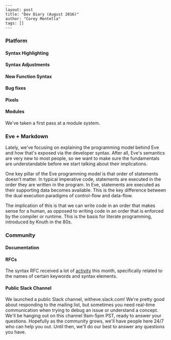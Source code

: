 ```
---
layout: post
title: "Dev Diary (August 2016)"
author: "Corey Montella"
tags: []
---
```

### Platform

#### Syntax Highlighting

#### Syntax Adjustments

#### New Function Syntax

#### Bug fixes 

#### Pixels

#### Modules

We've taken a first pass at a module system.

### Eve + Markdown

Lately, we've focusing on explaining the programming model behind Eve and how that's exposed via the developer syntax. After all, Eve's semantics are very new to most people, so we want to make sure the fundamentals are understandable before we start talking about their implications.

One key pillar of the Eve programming model is that order of statements doesn't matter. In typical imperative code, statements are executed in the order they are written in the program. In Eve, statements are executed as their supporting data becomes available. This is the key difference between the dual execution paradigms of control-flow and data-flow. 

The implication of this is that we can write code in an order that makes sense for a human, as opposed to writing code in an order that is enforced by the compiler or runtime. This is the basis for literate programming, introduced by Knuth in the 80s.

### Community

#### Documentation

#### RFCs

The syntax RFC received a lot of [activity](https://github.com/witheve/rfcs/issues/4) this month, specifically related to the names of certain keywords and syntax elements.

#### Public Slack Channel

We launched a public Slack channel, witheve.slack.com! We're pretty good about responding to the mailing list, but sometimes you need real-time communication when trying to debug an issue or understand a concept. We'll be hanging out on this channel 9am-5pm PST, ready to answer your questions. Hopefully as the community grows, we'll have people here 24/7 who can help you out. Until then, we'll do our best to answer any questions you have.